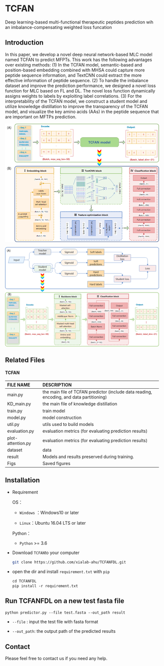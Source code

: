 # TCFAN
Deep learning-based multi-functional therapeutic peptides prediction wih an imbalance-compensating weighted loss funcation


## Introduction
In this paper, we develop a novel deep neural network-based MLC model named TCFAN to predict MFPTs. This work has the following advantages over existing methods: 
(1) In the TCFAN model, semantic-based and position-based embedding combined with MHSA could capture more peptide sequence information, and TextCNN could extract the more effective information of peptide sequence. 
(2) To handle the imbalance dataset and improve the prediction performance, we designed a novel loss function for MLC based on FL and DL. The novel loss function dynamically assigns weights to labels by exploiting label correlations. 
(3) For the interpretability of the TCFAN model, we construct a student model and utilize knowledge distillation to improve the transparency of the TCFAN model, and visualize the key amino acids (AAs) in the peptide sequence that are important on MFTPs prediction.

![draft](./figures/teacher.png)

![draft](./figures/KD-student.png)


## Related Files

#### TCFAN

| FILE NAME         | DESCRIPTION                                                                              |
|:------------------|:-----------------------------------------------------------------------------------------|
| main.py           | the main file of TCFAN predictor (include data reading, encoding, and data partitioning) |
| KD_main.py        | the main file of knowledge distillation                                                  |
| train.py          | train model                                                                              |
| model.py          | model construction                                                                       |
| util.py           | utils used to build models                                                               |
| evaluation.py     | evaluation metrics (for evaluating prediction results)                                   |
| plot-attention.py | evaluation metrics (for evaluating prediction results)                                   |
| dataset           | data                                                                                     |
| result            | Models and results preserved during training.                                            |
| Figs              | Saved figures                                                                            |



## Installation
- Requirement
  
  OS：
  
  - `Windows` ：Windows10 or later
  
  - `Linux`：Ubuntu 16.04 LTS or later
  
  Python：
  
  - `Python` >= 3.6
  
- Download `TCFAN`to your computer

  ```bash
  git clone https://github.com/xialab-ahu/TCFANFDL.git
  ```

- open the dir and install `requirement.txt` with `pip`

  ```
  cd TCFANFDL
  pip install -r requirement.txt
  ```


## Run TCFANFDL on a new test fasta file
```shell
python predictor.py --file test.fasta --out_path result
```

- `--file` : input the test file with fasta format

- `--out_path`: the output path of the predicted results


## Contact
Please feel free to contact us if you need any help.

